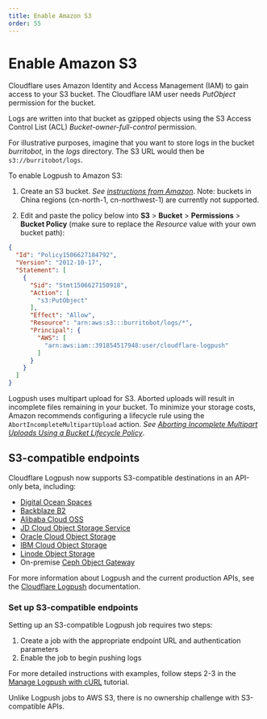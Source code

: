 ```yaml
---
title: Enable Amazon S3
order: 55
---
```


# Enable Amazon S3

Cloudflare uses Amazon Identity and Access Management (IAM) to gain access to your S3 bucket. The Cloudflare IAM user needs *PutObject* permission for the bucket.

Logs are written into that bucket as gzipped objects using the S3 Access Control List (ACL)
*Bucket-owner-full-control* permission.

For illustrative purposes, imagine that you want to store logs in the bucket *burritobot*, in the *logs* directory. The S3 URL would then be `s3://burritobot/logs`.

To enable Logpush to Amazon S3:

1. Create an S3 bucket. *See [instructions from Amazon](https://docs.aws.amazon.com/AmazonS3/latest/gsg/CreatingABucket.html)*. Note: buckets in China regions (cn-north-1, cn-northwest-1) are currently not supported.

2. Edit and paste the policy below into **S3** > **Bucket** > **Permissions** > **Bucket Policy** (make sure to replace the *Resource* value with your own bucket path):

```json
{
  "Id": "Policy1506627184792",
  "Version": "2012-10-17",
  "Statement": [
    {
      "Sid": "Stmt1506627150918",
      "Action": [
        "s3:PutObject"
      ],
      "Effect": "Allow",
      "Resource": "arn:aws:s3:::burritobot/logs/*",
      "Principal": {
        "AWS": [
          "arn:aws:iam::391854517948:user/cloudflare-logpush"
        ]
      }
    }
  ]
}
```

<Aside type="note" header="Note">

Logpush uses multipart upload for S3. Aborted uploads will result in incomplete files remaining in your bucket. To minimize your storage costs, Amazon recommends configuring a lifecycle rule using the `AbortIncompleteMultipartUpload` action. *See [Aborting Incomplete Multipart Uploads Using a Bucket Lifecycle Policy](https://docs.aws.amazon.com/AmazonS3/latest/dev/mpuoverview.html#mpu-abort-incomplete-mpu-lifecycle-config)*.
</Aside>

## S3-compatible endpoints

Cloudflare Logpush now supports S3-compatible destinations in an API-only beta, including:

* [Digital Ocean Spaces](https://www.digitalocean.com/docs/spaces/)
* [Backblaze B2](https://www.backblaze.com/b2/docs/)
* [Alibaba Cloud OSS](https://www.alibabacloud.com/help/doc-detail/64919.htm#title-37m-7gl-xy2)
* [JD Cloud Object Storage Service](https://docs.jdcloud.com/en/object-storage-service/introduction-2)
* [Oracle Cloud Object Storage](https://docs.cloud.oracle.com/en-us/iaas/Content/Object/Tasks/s3compatibleapi.htm)
* [IBM Cloud Object Storage](https://cloud.ibm.com/docs/cloud-object-storage?topic=cloud-object-storage-compatibility-api)
* [Linode Object Storage](https://www.linode.com/products/object-storage/)
* On-premise [Ceph Object Gateway](https://docs.ceph.com/docs/mimic/radosgw/s3/)

For more information about Logpush and the current production APIs, see the [Cloudflare Logpush](https://developers.cloudflare.com/logs/logpush) documentation.


### Set up S3-compatible endpoints

Setting up an S3-compatible Logpush job requires two steps:

1. Create a job with the appropriate endpoint URL and authentication parameters
2. Enable the job to begin pushing logs

For more detailed instructions with examples, follow steps 2-3 in the [Manage Logpush with cURL](https://developers.cloudflare.com/logs/tutorials/tutorial-logpush-curl/#step-2---create-a-job) tutorial.

<Aside type="note" header="No ownership challenge">

Unlike Logpush jobs to AWS S3, there is no ownership challenge with S3-compatible APIs.

</Aside>